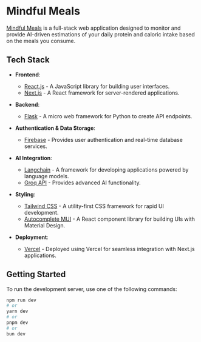 # Mindful Meals

[Mindful Meals](https://mindfulmeals.vercel.app/) is a full-stack web application designed to monitor and provide AI-driven estimations of your daily protein and caloric intake based on the meals you consume.

## Tech Stack

- **Frontend**:
  - [React.js](https://reactjs.org/) - A JavaScript library for building user interfaces.
  - [Next.js](https://nextjs.org/) - A React framework for server-rendered applications.

- **Backend**:
  - [Flask](https://flask.palletsprojects.com/en/2.0.x/) - A micro web framework for Python to create API endpoints.

- **Authentication & Data Storage**:
  - [Firebase](https://firebase.google.com/) - Provides user authentication and real-time database services.

- **AI Integration**:
  - [Langchain](https://www.langchain.com/docs) - A framework for developing applications powered by language models.
  - [Groq API](https://www.groq.com/docs) - Provides advanced AI functionality.

- **Styling**:
  - [Tailwind CSS](https://tailwindcss.com/) - A utility-first CSS framework for rapid UI development.
  - [Autocomplete MUI](https://mui.com/components/autocomplete/) - A React component library for building UIs with Material Design.

- **Deployment**:
  - [Vercel](https://vercel.com/new?utm_medium=default-template&filter=next.js&utm_source=create-next-app&utm_campaign=create-next-app-readme) - Deployed using Vercel for seamless integration with Next.js applications.

## Getting Started

To run the development server, use one of the following commands:

```bash
npm run dev
# or
yarn dev
# or
pnpm dev
# or
bun dev
